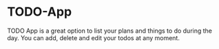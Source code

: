 # TODO-App
TODO App is a great option to list your plans and things to do  during the day. You can add, delete and edit your todos at any moment.
